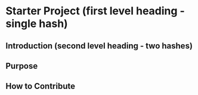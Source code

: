 # Starter Project (first level heading - single hash)

## Introduction (second level heading - two hashes)

## Purpose

## How to Contribute

 
